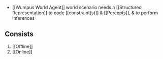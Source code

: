 - [[Wumpus World Agent]] world scenario needs a [[Structured Representation]] to code [[constraint(s)]] & [[Percepts]], & to perform inferences

## Consists
1. [[Offline]]
2. [[Online]]